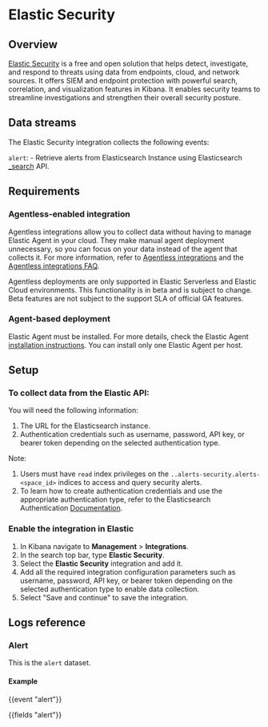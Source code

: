 # Elastic Security

## Overview

[Elastic Security](https://www.elastic.co/security) is a free and open solution that helps detect, investigate, and respond to threats using data from endpoints, cloud, and network sources. It offers SIEM and endpoint protection with powerful search, correlation, and visualization features in Kibana.
It enables security teams to streamline investigations and strengthen their overall security posture.

## Data streams

The Elastic Security integration collects the following events:

`alert`: - Retrieve alerts from Elasticsearch Instance using Elasticsearch [_search](https://www.elastic.co/docs/api/doc/elasticsearch/operation/operation-search-2) API.

## Requirements

### Agentless-enabled integration

Agentless integrations allow you to collect data without having to manage Elastic Agent in your cloud. They make manual agent deployment unnecessary, so you can focus on your data instead of the agent that collects it. For more information, refer to [Agentless integrations](https://www.elastic.co/guide/en/serverless/current/security-agentless-integrations.html) and the [Agentless integrations FAQ](https://www.elastic.co/guide/en/serverless/current/agentless-integration-troubleshooting.html).

Agentless deployments are only supported in Elastic Serverless and Elastic Cloud environments.  This functionality is in beta and is subject to change. Beta features are not subject to the support SLA of official GA features.

### Agent-based deployment

Elastic Agent must be installed. For more details, check the Elastic Agent [installation instructions](docs-content://reference/fleet/install-elastic-agents.md). You can install only one Elastic Agent per host.

## Setup

### To collect data from the Elastic API:

You will need the following information:

1. The URL for the Elasticsearch instance.
2. Authentication credentials such as username, password, API key, or bearer token depending on the selected authentication type.

Note:
1. Users must have `read` index privileges on the `..alerts-security.alerts-<space_id>` indices to access and query security alerts.
2. To learn how to create authentication credentials and use the appropriate authentication type, refer to the Elasticsearch Authentication [Documentation](https://www.elastic.co/docs/deploy-manage/users-roles/cluster-or-deployment-auth/user-authentication).

### Enable the integration in Elastic

1. In Kibana navigate to **Management** > **Integrations**.
2. In the search top bar, type **Elastic Security**.
3. Select the **Elastic Security** integration and add it.
4. Add all the required integration configuration parameters such as username, password, API key, or bearer token depending on the selected authentication type to enable data collection.
5. Select "Save and continue" to save the integration.

## Logs reference

### Alert

This is the `alert` dataset.

#### Example

{{event "alert"}}

{{fields "alert"}}